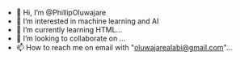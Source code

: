 - 👋 Hi, I’m @PhillipOluwajare
- 👀 I’m interested in machine learning and AI 
- 🌱 I’m currently learning HTML...
- 💞️ I’m looking to collaborate on ...
- 📫 How to reach me on email with "oluwajarealabi@gmail.com"...

<!---
PhillipOluwajare/PhillipOluwajare is a ✨ special ✨ repository because its `README.md` (this file) appears on your GitHub profile.
You can click the Preview link to take a look at your changes.
--->
